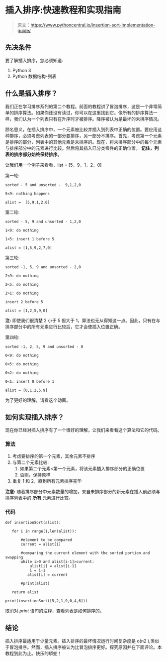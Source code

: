 # 插入排序:快速教程和实现指南

> 原文：<https://www.pythoncentral.io/insertion-sort-implementation-guide/>

## 先决条件

要了解插入排序，您必须知道:

1.  Python 3
2.  Python 数据结构-列表

## 什么是插入排序？

我们正在学习排序系列的第二个教程。前面的教程讲了冒泡排序，这是一个非常简单的排序算法。如果你还没有读过，你可以在这里找到它。像所有的排序算法一样，我们认为一个列表只有在升序时才被排序。降序被认为是最坏的未排序情况。

顾名思义，在插入排序中，一个元素被比较并插入到列表中正确的位置。要应用这种排序，必须考虑列表的一部分要排序，另一部分不排序。首先，考虑第一个元素是排序的部分，列表中的其他元素是未排序的。现在，将未排序部分中的每个元素与排序部分中的元素进行比较。然后将其插入已分类零件的正确位置。 **记住，列表的排序部分始终保持排序。**

让我们用一个例子来看看，list = [5，9，1，2，0]

第一轮:

```
sorted - 5 and unsorted -  9,1,2,0

5<9: nothing happens

alist =  [5,9,1,2,0]
```

第二轮:

```
sorted - 5, 9 and unsorted - 1,2,0

1<9: do nothing

1<5: insert 1 before 5

alist = [1,5,9,2,7,0]
```

第三轮:

```
sorted -1, 5, 9 and unsorted - 2,0

2<9: do nothing 

2<5: do nothing

2>1: do nothing

insert 2 before 5

alist = [1,2,5,9,0]
```

**注:** 即使我们很清楚 2 小于 5 但大于 1，算法也无从得知这一点。因此，只有在与排序部分中的所有元素进行比较后，它才会使插入位置正确。

第四轮:

```
sorted -1, 2, 5, 9 and unsorted - 0

0<9: do nothing

0<5: do nothing

0<2: do nothing

0<1: insert 0 before 1

alist = [0,1,2,5,9]
```

为了更好的理解，请看这个动画。

## 如何实现插入排序？

现在你已经对插入排序有了一个很好的理解，让我们来看看这个算法和它的代码。

### 算法

1.  考虑要排序的第一个元素，其余元素不排序
2.  与第二个元素比较:
    1.  如果第二个元素<第一个元素，将该元素插入排序部分的正确位置
    2.  否则，保持原样
3.  重复 1 和 2，直到所有元素排序完毕

**注意:** 随着排序部分中元素数量的增加，来自未排序部分的新元素在插入前必须与排序列表中的 **所有** 元素进行比较。

### 代码

```
def insertionSort(alist):

   for i in range(1,len(alist)):

       #element to be compared
       current = alist[i]

       #comparing the current element with the sorted portion and swapping
       while i>0 and alist[i-1]>current:
           alist[i] = alist[i-1]
           i = i-1
          alist[i] = current

       #print(alist)

   return alist

print(insertionSort([5,2,1,9,0,4,6]))
```

取消对 *print* 语句的注释，查看列表是如何排序的。

## 结论

插入排序最适用于少量元素。插入排序的最坏情况运行时间复杂度是 o(n2 ),类似于冒泡排序。然而，插入排序被认为比冒泡排序更好。探究原因并在下面评论。本教程到此为止。快乐的蟒蛇！